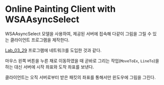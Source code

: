 # Online Painting Client with WSAAsyncSelect

WSAAsyncSelect 모델을 사용하여, 제공된 서버에 접속해 다같이 그림을 그릴 수 있는 클라이언트 프로그램을 제작한다.

[Lab_03_29](https://github.com/usernameSplash/Procademy/tree/main/Lab/03_29) 프로그램에 네트워크를 도입한 것과 같다.

마우스 왼쪽 버튼을 누른 채로 이동하였을 때 곧바로 그리는 작업(`MoveToEx`, `LineTo`)을 하는 대신 서버에 시작 좌표와 도착 좌표를 보낸다.

클라이언트는 오직 서버로부터 받은 패킷의 좌표를 통해서만 윈도우에 그림을 그린다.
